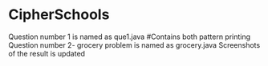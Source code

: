 # CipherSchools
Question number 1 is named as que1.java 
#Contains both pattern printing
Question number 2- grocery problem is named as grocery.java
Screenshots of the result is updated
